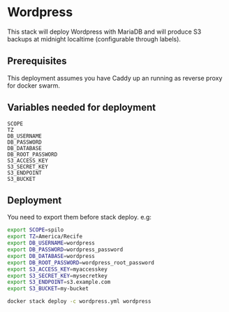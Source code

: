 # Wordpress
This stack will deploy Wordpress with MariaDB and will produce S3 backups at midnight localtime (configurable through labels).
## Prerequisites
This deployment assumes you have Caddy up an running as reverse proxy for docker swarm.
## Variables needed for deployment
```text
SCOPE
TZ
DB_USERNAME
DB_PASSWORD
DB_DATABASE
DB_ROOT_PASSWORD
S3_ACCESS_KEY
S3_SECRET_KEY
S3_ENDPOINT
S3_BUCKET
```
## Deployment
You need to export them before stack deploy. e.g:
```bash
export SCOPE=spilo
export TZ=America/Recife
export DB_USERNAME=wordpress
export DB_PASSWORD=wordpress_password
export DB_DATABASE=wordpress
export DB_ROOT_PASSWORD=wordpress_root_password
export S3_ACCESS_KEY=myaccesskey
export S3_SECRET_KEY=mysecretkey
export S3_ENDPOINT=s3.example.com
export S3_BUCKET=my-bucket

docker stack deploy -c wordpress.yml wordpress
```
